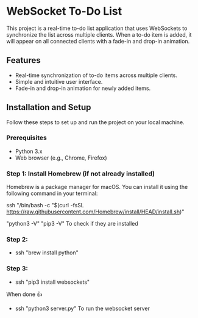 # WebSocket To-Do List

This project is a real-time to-do list application that uses WebSockets to synchronize the list across multiple clients. When a to-do item is added, it will appear on all connected clients with a fade-in and drop-in animation.

## Features

- Real-time synchronization of to-do items across multiple clients.
- Simple and intuitive user interface.
- Fade-in and drop-in animation for newly added items.

## Installation and Setup

Follow these steps to set up and run the project on your local machine.

### Prerequisites

- Python 3.x
- Web browser (e.g., Chrome, Firefox)

### Step 1: Install Homebrew (if not already installed)

Homebrew is a package manager for macOS. You can install it using the following command in your terminal:


ssh "/bin/bash -c "$(curl -fsSL https://raw.githubusercontent.com/Homebrew/install/HEAD/install.sh)"

"python3 -V"
"pip3 -V"
To check if they are installed

### Step 2: 
- ssh "brew install python"

### Step 3: 
- ssh "pip3 install websockets"

When done 👍

- ssh "python3 server.py" 
To run the websocket server